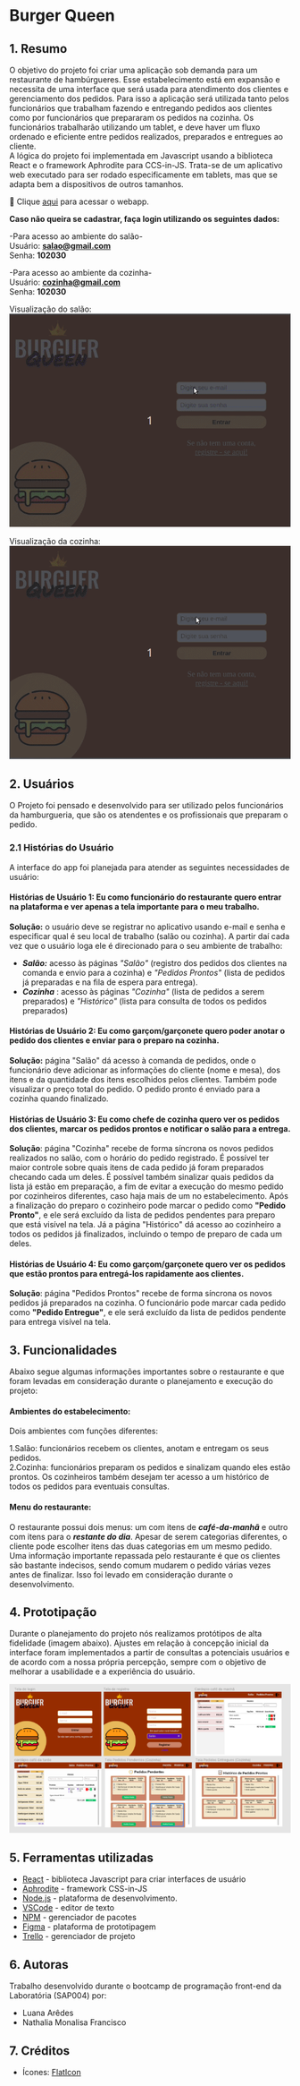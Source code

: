 # Burger Queen

## 1. Resumo

O objetivo do projeto foi criar uma aplicação sob demanda para um restaurante de hambúrgueres. Esse estabelecimento está em expansão e necessita de uma interface que será usada para atendimento dos clientes e gerenciamento dos pedidos. Para isso a aplicação será utilizada tanto pelos funcionários que trabalham fazendo e entregando pedidos aos clientes como por funcionários que prepararam os pedidos na cozinha. Os funcionários trabalharão utilizando um tablet, e deve haver um fluxo ordenado e eficiente entre pedidos realizados, preparados e entregues ao cliente.   
A lógica do projeto foi implementada em Javascript usando a biblioteca React e o framework Aphrodite para CCS-in-JS. Trata-se de um aplicativo web executado para ser rodado especificamente em tablets, mas que se adapta bem a dispositivos de outros tamanhos.

 :pushpin:  Clique [aqui](https://burger-queen-f7f70.web.app) para acessar o webapp.
 
**Caso não queira se cadastrar, faça login utilizando os seguintes dados:** 

-Para acesso ao ambiente do salão-  
Usuário: **salao@gmail.com**  
Senha: **102030** 

-Para acesso ao ambiente da cozinha-  
Usuário: **cozinha@gmail.com**  
Senha: **102030** 

Visualização do salão:</br>
![gif Salão](src/assets/gif_salao2.gif)

Visualização da cozinha:</br>
![gif Cozinha](src/assets/cozinha2.gif)

## 2. Usuários

O Projeto foi pensado e desenvolvido para ser utilizado pelos funcionários da hamburgueria, que são os atendentes e os profissionais que preparam o pedido.  

### 2.1 Histórias do Usuário

A interface do app foi planejada para atender as seguintes necessidades de usuário:
#### Histórias de Usuário 1: Eu como funcionário do restaurante quero entrar na plataforma e ver apenas a tela importante para o meu trabalho.

**Solução:** o usuário deve se registrar no aplicativo usando e-mail e senha e especificar qual é seu local de trabalho (salão ou cozinha). A partir daí cada vez que o usuário loga ele é direcionado para o seu ambiente de trabalho:
* ___Salão:___ acesso às páginas _"Salão"_ (registro dos pedidos dos clientes na comanda e envio para a cozinha) e _"Pedidos Prontos"_ (lista de pedidos já preparadas e na fila de espera para entrega). 
* ___Cozinha___ : acesso às páginas _"Cozinha"_ (lista de pedidos a serem preparados) e _"Histórico"_ (lista para consulta de todos os pedidos preparados)

#### Histórias de Usuário 2: Eu como garçom/garçonete quero poder anotar o pedido dos clientes e enviar para o preparo na cozinha.

**Solução:** página "Salão" dá acesso à comanda de pedidos, onde o funcionário deve adicionar as informações do cliente (nome e mesa), dos itens e da quantidade dos itens escolhidos pelos clientes. Também pode visualizar o preço total do pedido. O pedido pronto é enviado para a cozinha quando finalizado. 

#### Histórias de Usuário 3: Eu como chefe de cozinha quero ver os pedidos dos clientes, marcar os pedidos prontos e notificar o salão para a entrega.

**Solução**:  página "Cozinha" recebe de forma síncrona os novos pedidos realizados no salão, com o horário do pedido registrado. É possível ter maior controle sobre quais itens de cada pedido já foram preparados checando cada um deles. É possível também sinalizar quais pedidos da lista já estão em preparação, a fim de evitar a execução do mesmo pedido por cozinheiros diferentes, caso haja mais de um no estabelecimento. Após a finalização do preparo o cozinheiro pode marcar o pedido como __"Pedido Pronto"__, e ele será excluído da lista de pedidos pendentes para preparo que está visível na tela. Já a página "Histórico" dá acesso ao cozinheiro a todos os pedidos já finalizados, incluindo o tempo de preparo de cada um deles.

#### Histórias de Usuário 4: Eu como garçom/garçonete quero ver os pedidos que estão prontos para entregá-los rapidamente aos clientes.

**Solução**:  página "Pedidos Prontos" recebe de forma síncrona os novos pedidos já preparados na cozinha. O funcionário pode marcar cada pedido como __"Pedido Entregue"__, e ele será excluído da lista de pedidos pendente para entrega visível na tela. 

## 3. Funcionalidades
Abaixo segue algumas informações importantes sobre o restaurante e que foram levadas em consideração durante o planejamento e execução do projeto:

#### Ambientes do estabelecimento: 
Dois ambientes com funções diferentes:

1.Salão: funcionários recebem os clientes, anotam e entregam os seus pedidos.</br>
2.Cozinha: funcionários preparam os pedidos e sinalizam quando eles estão prontos. Os cozinheiros também desejam ter acesso a um histórico de todos os pedidos para eventuais consultas. 

#### Menu do restaurante:
O restaurante possui dois menus: um com itens de ___café-da-manhã___ e outro com itens para o ___restante do dia___. 
Apesar de serem categorias diferentes, o cliente pode escolher itens das duas categorias em um mesmo pedido. Uma informação importante repassada pelo restaurante é que os clientes são bastante indecisos, sendo comum mudarem o pedido várias vezes antes de finalizar. Isso foi levado em consideração durante o desenvolvimento. 


## 4. Prototipação

Durante o planejamento do projeto nós realizamos protótipos de alta fidelidade (imagem abaixo). Ajustes em relação à concepção inicial da interface foram implementados a partir de consultas a potenciais usuários e de acordo com a nossa própria percepção, sempre com o objetivo de melhorar a usabilidade e a experiência do usuário.

![Protótipo de alta fidelidade](src/assets/prototipo-high-quality.png)


## 5. Ferramentas utilizadas

* [React](https://pt-br.reactjs.org/) - biblioteca Javascript para criar interfaces de usuário
* [Aphrodite](https://github.com/Khan/aphrodite) - framework CSS-in-JS
* [Node.js](https://nodejs.org/en/) - plataforma de desenvolvimento.
* [VSCode](https://code.visualstudio.com/) - editor de texto
* [NPM](https://www.npmjs.com/) - gerenciador de pacotes
* [Figma](https://www.figma.com/) - plataforma de prototipagem
* [Trello](https://trello.com/pt-BR) - gerenciador de projeto

## 6. Autoras
Trabalho desenvolvido durante o bootcamp de programação front-end da Laboratória (SAP004) por:
* Luana Arêdes
* Nathalia Monalisa Francisco

## 7. Créditos
* Ícones: [FlatIcon](https://www.flaticon.com/)
